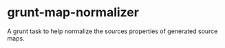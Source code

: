 # grunt-map-normalizer
A grunt task to help normalize the sources properties of generated source maps.
